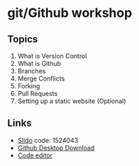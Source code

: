 # git/Github workshop

## Topics
1. What is Version Control
2. What is Github
3. Branches
4. Merge Conflicts
5. Forking
6. Pull Requests
7. Setting up a static website (Optional)

## Links
- [Slido](slido.com) code: 1524043
- [Github Desktop Download](https://desktop.github.com/)
- [Code editor](https://code.visualstudio.com/download)